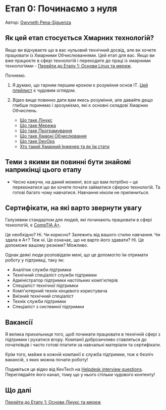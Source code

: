 # Етап 0: Починаємо з нуля

Автор: [Gwyneth Pena-Siguenza](https://twitter.com/madebygps)

## Як цей етап стосується Хмарних технологій?

Якщо ви відчуваєте що в вас нульовий технічний досвід, але ви хочете працювати із Хмарними Обчислюваннями. Цей етап для вас. Якщо ви вже працюєте в сфері технологій і переходите до праці із хмарними технологіями -
[Перейти до Етапу 1: Основи Linux та мереж](../phase1/README.md).


Почнемо. 

1. Я думаю, що гарним першим кроком є розуміння основ ІТ. [Цей плейлист](https://www.youtube.com/playlist?list=PLG49S3nxzAnlGHY8ObL8DiyP3AIu9vd3K) є чудовим оглядом.

2. Відео вище повинно дати вам якесь розуміння, але давайте дещо глибше поринемо і зрозуміємо, які є основні складові Хмарних Обчислень.

   - [Що таке Лінукс](https://youtu.be/PwugmcN1hf8)
   - [Що таке Мережа](https://youtu.be/3QhU9jd03a0)
   - [Що таке Програмування](https://youtu.be/ifo76VyrBYo)
   - [Що таке Хмарні Обчислювання](https://youtu.be/eZLcyTxi8ZI)
   - [Що таке DevOps](https://youtu.be/9pZ2xmsSDdo/)
   - [Хто такий Хмарний Інженер та як їм стати](https://youtu.be/7i1WMGxyt4Q)


## Теми з якими ви повинні бути знайомі наприкінці цього етапу

- Чесно кажучи, на даний момент, все що вам потрібно – це переконатися що ви хочете почати займатися сферою технологій. Та готові багато чому навчатися. Навчання ніколи не припиниться.

## Сертифікати, на які варто звернути увагу

Галузевим стандартом для людей, які починають працювати в сфері технологій, є [CompTIA A+](https://www.comptia.org/certifications/a).

Це необхідно? Ні. Чи корисно? Залежить від вашого стилю навчання. Чи здала я А+? Теж ні. Це означає, що не варто його здавати? Ні. Це допоможе вашому резюме? Можливо.

Однак деякі люди розповідали мені, що це допомогло їм отримати роботу у підтримці, таку як:

- Аналітик служби підтримки
- Технічний спеціаліст служби підтримки
- Адміністратор підтримки настільних комп'ютерів
- Спеціаліст технічної підтримки
- Комп'ютерний технік кінцевого користувача
- Виїзний технічний спеціаліст
- Технік служби підтримки 
- Спеціаліст з системної підтримки

## Вакансії

Я велика прихильниця того, щоб починати працювати в технічній сфері з підтримки і рухатися вгору. Компанії доброзичливо ставляться до початківців і часто готові платити за навчальні матеріали та сертифікати. 

Крім того, майже в кожній компанії є служба підтримки, тож є безліч вакансій, з яких можна почати роботу!

Подивіться це відео від KevTech на [Helpdesk interview questions](https://youtu.be/McxVgoQaCpU). Переглядайте його канал, тому що у нього стільки чудового контенту!

## Що далі


[Перейти до Етапу 1: Основи Лінукс та мереж](../phase1/README.md)
